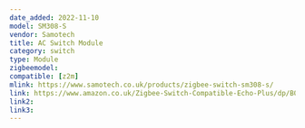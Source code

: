 ```yaml
---
date_added: 2022-11-10
model: SM308-S
vendor: Samotech
title: AC Switch Module
category: switch
type: Module
zigbeemodel:
compatible: [z2m]
mlink: https://www.samotech.co.uk/products/zigbee-switch-sm308-s/
link: https://www.amazon.co.uk/Zigbee-Switch-Compatible-Echo-Plus/dp/B07XJRBJXT
link2: 
link3: 
---
```

